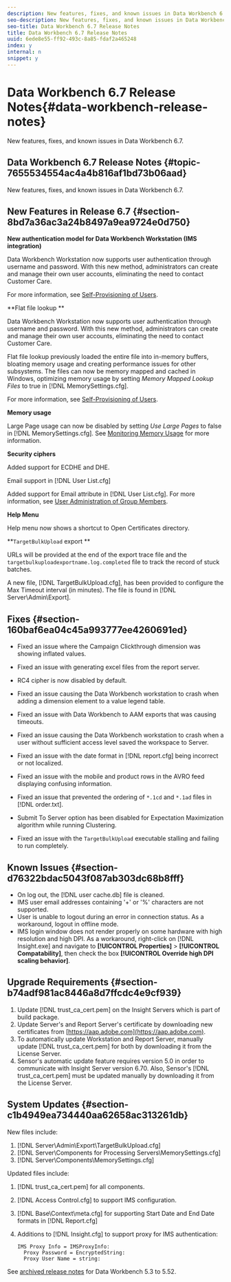```yaml
---
description: New features, fixes, and known issues in Data Workbench 6.7.
seo-description: New features, fixes, and known issues in Data Workbench 6.7.
seo-title: Data Workbench 6.7 Release Notes
title: Data Workbench 6.7 Release Notes
uuid: 6ede8e55-ff92-493c-8a85-fdaf2a465248
index: y
internal: n
snippet: y
---
```


# Data Workbench 6.7 Release Notes{#data-workbench-release-notes}

New features, fixes, and known issues in Data Workbench 6.7.

## Data Workbench 6.7 Release Notes {#topic-7655534554ac4a4b816af1bd73b06aad}

New features, fixes, and known issues in Data Workbench 6.7.

## New Features in Release 6.7 {#section-8bd7a36ac3a24b8497a9ea9724e0d750}

**New authentication model for Data Workbench Workstation (IMS integration)**

Data Workbench Workstation now supports user authentication through username and password. With this new method, administrators can create and manage their own user accounts, eliminating the need to contact Customer Care.

For more information, see [Self-Provisioning of Users](https://marketing.adobe.com/resources/help/en_US/insight/client/c_self-provisioning-users.html).

**Flat file lookup **

Data Workbench Workstation now supports user authentication through username and password. With this new method, administrators can create and manage their own user accounts, eliminating the need to contact Customer Care.

Flat file lookup previously loaded the entire file into in-memory buffers, bloating memory usage and creating performance issues for other subsystems. The files can now be memory mapped and cached in Windows, optimizing memory usage by setting *Memory Mapped Lookup Files* to true in [!DNL MemorySettings.cfg].

For more information, see [Self-Provisioning of Users](https://marketing.adobe.com/resources/help/en_US/insight/client/c_self-provisioning-users.html).

**Memory usage**

Large Page usage can now be disabled by setting *Use Large Pages* to false in [!DNL MemorySettings.cfg]. See [Monitoring Memory Usage](https://marketing.adobe.com/resources/help/en_US/insight/svrprod/t_mntr_mry_usg.html) for more information.

**Security ciphers**

Added support for ECDHE and DHE.

Email support in [!DNL User List.cfg]

Added support for Email attribute in [!DNL User List.cfg]. For more information, see [User Administration of Group Members](https://marketing.adobe.com/resources/help/en_US/insight/svrprod/dwb_self_admin_member_access.html).

**Help Menu**

Help menu now shows a shortcut to Open Certificates directory.

**`TargetBulkUpload` export **

URLs will be provided at the end of the export trace file and the `targetbulkuploadexportname.log.completed` file to track the record of stuck batches.

A new file, [!DNL TargetBulkUpload.cfg], has been provided to configure the Max Timeout interval (in minutes). The file is found in [!DNL Server\Admin\Export\].

## Fixes {#section-160baf6ea04c45a993777ee4260691ed}

* Fixed an issue where the Campaign Clickthrough dimension was showing inflated values. 
* Fixed an issue with generating excel files from the report server. 
* RC4 cipher is now disabled by default. 
* Fixed an issue causing the Data Workbench workstation to crash when adding a dimension element to a value legend table. 
* Fixed an issue with Data Workbench to AAM exports that was causing timeouts. 
* Fixed an issue causing the Data Workbench workstation to crash when a user without sufficient access level saved the workspace to Server. 
* Fixed an issue with the date format in [!DNL report.cfg] being incorrect or not localized.  
* Fixed an issue with the mobile and product rows in the AVRO feed displaying confusing information. 
* Fixed an issue that prevented the ordering of `*.1cd` and `*.1ad` files in [!DNL order.txt].  

* Submit To Server option has been disabled for Expectation Maximization algorithm while running Clustering. 
* Fixed an issue with the `TargetBulkUpload` executable stalling and failing to run completely.

## Known Issues {#section-d76322bdac5043f087ab303dc68b8fff}

* On log out, the [!DNL user cache.db] file is cleaned.  
* IMS user email addresses containing '+' or '%' characters are not supported. 
* User is unable to logout during an error in connection status. As a workaround, logout in offline mode. 
* IMS login window does not render properly on some hardware with high resolution and high DPI. As a workaround, right-click on [!DNL Insight.exe] and navigate to **[!UICONTROL Properties]** > **[!UICONTROL Compatability]**, then check the box **[!UICONTROL Override high DPI scaling behavior]**.

## Upgrade Requirements {#section-b74adf981ac8446a8d7ffcdc4e9cf939}

1. Update [!DNL trust_ca_cert.pem] on the Insight Servers which is part of build package. 
1. Update Server's and Report Server's certificate by downloading new certificates from [https://aap.adobe.com](https://aap.adobe.com). 
1. To automatically update Workstation and Report Server, manually update [!DNL trust_ca_cert.pem] for both by downloading it from the License Server. 
1. Sensor's automatic update feature requires version 5.0 in order to communicate with Insight Server version 6.70. Also, Sensor's [!DNL trust_ca_cert.pem] must be updated manually by downloading it from the License Server.

## System Updates {#section-c1b4949ea734440aa62658ac313261db}

New files include:

1. [!DNL Server\Admin\Export\TargetBulkUpload.cfg] 
1. [!DNL Server\Components for Processing Servers\MemorySettings.cfg] 
1. [!DNL Server\Components\MemorySettings.cfg]

Updated files include:

1. [!DNL trust_ca_cert.pem] for all components. 
1. [!DNL Access Control.cfg] to support IMS configuration. 
1. [!DNL Base\Context\meta.cfg] for supporting Start Date and End Date formats in [!DNL Report.cfg] 

1. Additions to [!DNL Insight.cfg] to support proxy for IMS authentication:

   ```
   IMS Proxy Info = IMSProxyInfo: 
     Proxy Password = EncryptedString:
     Proxy User Name = string:
   
   ```

See [archived release notes](https://marketing.adobe.com/resources/help/en_US/insight/insight_release_notes_prev.pdf) for Data Workbench 5.3 to 5.52. 
